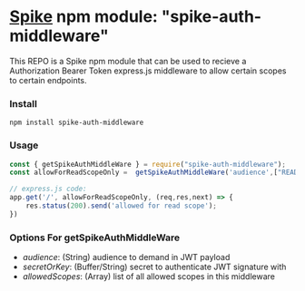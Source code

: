 # [Spike](https://github.com/rabiran/OSpike) npm module: "spike-auth-middleware"

This REPO is a Spike npm module that can be used to recieve a Authorization Bearer Token express.js middleware to allow certain scopes to certain endpoints.


### Install
```
npm install spike-auth-middleware
```

### Usage

```js
const { getSpikeAuthMiddleWare } = require("spike-auth-middleware");
const allowForReadScopeOnly =  getSpikeAuthMiddleWare('audience',["READ"], 'key');

// express.js code:
app.get('/', allowForReadScopeOnly, (req,res,next) => {
    res.status(200).send('allowed for read scope');
})
```

### Options For getSpikeAuthMiddleWare

* _audience_: (String) audience to demand in JWT payload
* _secretOrKey_: (Buffer/String) secret to authenticate JWT signature with
* _allowedScopes_: (Array) list of all allowed scopes in this middleware







